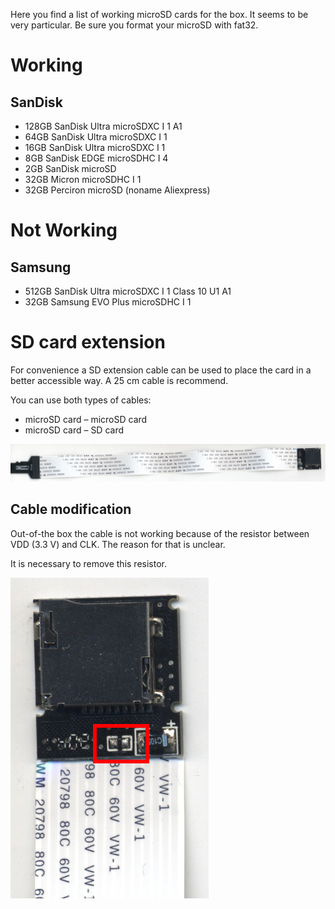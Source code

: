 Here you find a list of working microSD cards for the box. It seems to be very particular. Be sure you format your microSD with fat32.

# Working
## SanDisk
* 128GB SanDisk Ultra microSDXC I 1 A1
* 64GB SanDisk Ultra microSDXC I 1
* 16GB SanDisk Ultra microSDXC I 1
* 8GB SanDisk EDGE microSDHC I 4
* 2GB SanDisk microSD
* 32GB Micron microSDHC I 1
* 32GB Perciron microSD (noname Aliexpress)

# Not Working
## Samsung
* 512GB SanDisk Ultra microSDXC I 1 Class 10 U1 A1
* 32GB Samsung EVO Plus microSDHC I 1

# SD card extension
For convenience a SD extension cable can be used to place the card in a better accessible way. A 25 cm cable is recommend.

You can use both types of cables:

* microSD card – microSD card
* microSD card – SD card

![](../pics/sd_extension_cable.jpg)

## Cable modification
Out-of-the box the cable is not working because of the resistor between VDD (3.3 V) and CLK. The reason for that is unclear.

It is necessary to remove this resistor.

![](../pics/sd_extension_cable_removed_resistor.jpg)
